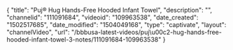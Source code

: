 {
    "title": "Puj&reg; Hug Hands-Free Hooded Infant Towel",
    "description": "",
    "channelid": "111091684",
    "videoid": "109963538",
    "date_created": "1502517685",
    "date_modified": "1504049168",
    "type": "captivate",
    "layout": "channelVideo",
    "url": "\/bbbusa-latest-videos\/puj\u00c2-hug-hands-free-hooded-infant-towel-3-notes\/111091684-109963538"
}